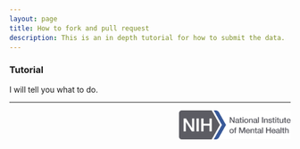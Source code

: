 ```yaml
---
layout: page
title: How to fork and pull request
description: This is an in depth tutorial for how to submit the data.
---
```


### Tutorial

I will tell you what to do. 

---
<p align="right">
    <img src="../images/NIH_NIMH_Master_Logo_2Color.png" alt="Workflow" width="200"/>
</p>